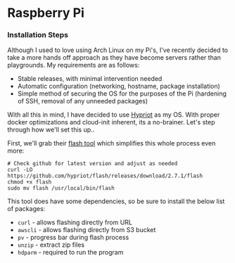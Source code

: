 # Raspberry Pi
### Installation Steps

Although I used to love using Arch Linux on my Pi's, I've recently decided to take a more hands off approach as they have become servers rather than playgrounds. My requirements are as follows:
- Stable releases, with minimal intervention needed
- Automatic configuration (networking, hostname, package installation)
- Simple method of securing the OS for the purposes of the Pi (hardening of SSH, removal of any unneeded packages)

With all this in mind, I have decided to use [Hypriot](https://blog.hypriot.com) as my OS. With proper docker optimizations and cloud-init inherent, its a no-brainer. Let's step through how we'll set this up..

First, we'll grab their [flash tool](https://github.com/hypriot/flash) which simplifies this whole process even more:
```
# Check github for latest version and adjust as needed
curl -LO https://github.com/hypriot/flash/releases/download/2.7.1/flash
chmod +x flash
sudo mv flash /usr/local/bin/flash
```

This tool does have some dependencies, so be sure to install the below list of packages:
- `curl` - allows flashing directly from URL
- `awscli` - allows flashing directly from S3 bucket
- `pv` - progress bar during flash process
- `unzip` - extract zip files
- `hdparm` - required to run the program

